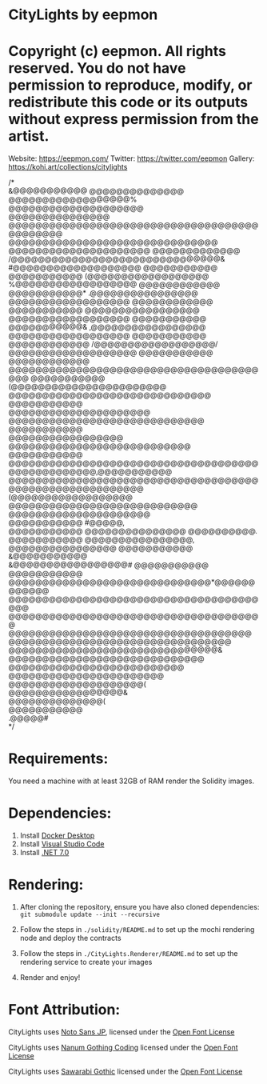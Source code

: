 # CityLights by eepmon
# Copyright (c) eepmon. All rights reserved. You do not have permission to reproduce, modify, or redistribute this code or its outputs without express permission from the artist.

Website: https://eepmon.com/
Twitter: https://twitter.com/eepmon
Gallery: https://kohi.art/collections/citylights

/*                                                                                
                                     &@@@@@@@@@@@        @@@@@@@@@@@@@@         
                                 @@@@@@@@@@@@@@@@@@%  @@@@@@@@@@@@@@@@@@@@      
           @@@@@@@@@@@@@@@    @@@@@@@@@@@@@@@@@@@@@@@@@@@@@@@@@@@@@@@@@@@@@     
        @@@@@@@@@@@@@@@@@@@@@@@@@@@@@@@  @@@@@@@@@@@@@@@@@@@@@ @@@@@@@@@@@@@    
     /@@@@@@@@@@@@@@@@@@@@@@@@@@@@@@@&   #@@@@@@@@@@@@@@@@@@@    @@@@@@@@@@@    
    @@@@@@@@@@@   (@@@@@@@@@@@@@@@@@@    %@@@@@@@@@@@@@@@@@@     @@@@@@@@@@@@   
   @@@@@@@@@@@*    .@@@@@@@@@@@@@@@@     @@@@@@@@@@@@@@@@@@      @@@@@@@@@@@@   
   @@@@@@@@@@@      @@@@@@@@@@@@@@@@@    @@@@@@@@@@@@@@@@@@      @@@@@@@@@@@    
  @@@@@@@@@@@&     ,@@@@@@@@@@@@@@@@@   @@@@@@@@@@@@@@@@@@       @@@@@@@@@@@    
  @@@@@@@@@@@@    /@@@@@@@@@@@@@@@@@@/ @@@@@@@@@@@@@@@@@@@      @@@@@@@@@@@     
  @@@@@@@@@@@@   @@@@@@@@@@@@@@@@@@@@@@@@@@@@@@@@@@@@@@@@      @@@@@@@@@@@      
  (@@@@@@@@@@@@@@@@@@@@@@@ @@@@@@@@@@@@@@@@@@@@@@@@@@@@@@     @@@@@@@@@@@       
   @@@@@@@@@@@@@@@@@@@@@    @@@@@@@@@@@@@@@@@@@@@@@@@@@@@    @@@@@@@@@@@        
    @@@@@@@@@@@@@@@@@        @@@@@@@@@@@@@@@@@@@@@@@@@@@   @@@@@@@@@@@          
      @@@@@@@@@@@@@@@@@@@@@@@@@@@@@@@@@@@@@@@@@@@@@@@@@@,@@@@@@@@@@@            
         @@@@@@@@@@@@@@@@@@@@@@@@@@@@@@@@@@@@@@@@@@@@@@@@@@@@@@@@@              
             (@@@@@@@@@@@@@@@@@@   @@@@@@@@@@@@@@@@@@@@@@@@@@@@                 
                                      @@@@@@@@@@@@@@@@@@@@@                     
                                            @@@@@@@@@@@                #@@@@@,  
                                            @@@@@@@@@@@          @@@@@@@@@@@@@@@
                          @@@@@@@@@@.       @@@@@@@@@@@       @@@@@@@@@@@@@@@@, 
                        @@@@@@@@@@@@@@@@    @@@@@@@@@@@    &@@@@@@@@@@@         
                        &@@@@@@@@@@@@@@@@@# @@@@@@@@@@@   @@@@@@@@@@@           
                         @@@@@@@@@@@@@@@@@@@@@@@@@@@@@@*@@@@@@@@@@@@            
                          @@@@@@@@@@@@@@@@@@@@@@@@@@@@@@@@@@@@@@@@              
                           @@@@@@@@@@@@@@@@@@@@@@@@@@@@@@@@@@@@@@               
                            @@@@@@@@@@@@@@@@@@@@@@@@@@@@@@@@@@@@                
                              @@@@@@@@@@@@@@@@@@@@@@@@@@@@@@@@@                 
                               @@@@@@@@@@@@@@@@@@@@@@@@@@@@@@@&                 
                                 @@@@@@@@@@@@@@@@@@@@@@@@@@@@@                  
                                   @@@@@@@@@@@@@@@@@@@@@@@@@@                   
                                     @@@@@@@@@@@@@@@@@@@@@@@                    
                                       @@@@@@@@@@@@@@@@@@@@(                    
                                         @@@@@@@@@@@@@@@@@&                     
                                           @@@@@@@@@@@@@@(                      
                                             @@@@@@@@@@@                        
                                              .@@@@@#                           
*/

Requirements:
=============
You need a machine with at least 32GB of RAM render the Solidity images.

Dependencies:
=============
1. Install [Docker Desktop](https://www.docker.com/products/docker-desktop/)
2. Install [Visual Studio Code](https://code.visualstudio.com/)
3. Install [.NET 7.0](https://dotnet.microsoft.com/en-us/download/dotnet/7.0)

Rendering:
=========

1. After cloning the repository, ensure you have also cloned dependencies:
`git submodule update --init --recursive`

2. Follow the steps in `./solidity/README.md` to set up the mochi rendering node and deploy the contracts
3. Follow the steps in `./CityLights.Renderer/README.md` to set up the rendering service to create your images
4. Render and enjoy!

Font Attribution:
================

CityLights uses [Noto Sans JP](https://fonts.google.com/noto/specimen/Noto+Sans+JP/about), 
licensed under the [Open Font License](https://scripts.sil.org/cms/scripts/page.php?site_id=nrsi&id=OFL)

CityLights uses [Nanum Gothing Coding](https://fonts.google.com/specimen/Nanum+Gothic+Coding/about)
licensed under the [Open Font License](https://scripts.sil.org/cms/scripts/page.php?site_id=nrsi&id=OFL)

CityLights uses [Sawarabi Gothic](https://fonts.google.com/specimen/Sawarabi+Gothic/about)
licensed under the [Open Font License](https://scripts.sil.org/cms/scripts/page.php?site_id=nrsi&id=OFL)